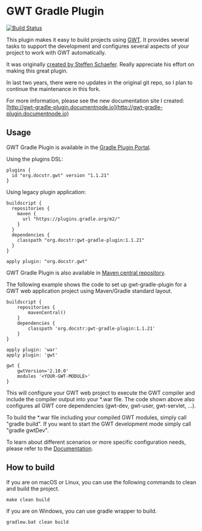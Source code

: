 ﻿# GWT Gradle Plugin

[![Build Status](https://travis-ci.org/jiakuan/gwt-gradle-plugin.svg?branch=master)](https://travis-ci.org/jiakuan/gwt-gradle-plugin)

This plugin makes it easy to build projects using [GWT](http://www.gwtproject.org/). It provides several tasks to support the development and configures several aspects of your project to work with GWT automatically.

It was originally [created by Steffen Schaefer](https://github.com/steffenschaefer/gwt-gradle-plugin). Really appreciate his effort on making this great plugin.

In last two years, there were no updates in the original git repo, so I plan to continue the maintenance in this fork.

For more information, please see the new documentation site I created: [http://gwt-gradle-plugin.documentnode.io](http://gwt-gradle-plugin.documentnode.io)

## Usage

GWT Gradle Plugin is available in the [Gradle Plugin Portal](https://plugins.gradle.org/plugin/org.docstr.gwt).

Using the plugins DSL:

```
plugins {
  id "org.docstr.gwt" version "1.1.21"
}
```

Using legacy plugin application:

```
buildscript {
  repositories {
    maven {
      url "https://plugins.gradle.org/m2/"
    }
  }
  dependencies {
    classpath "org.docstr:gwt-gradle-plugin:1.1.21"
  }
}

apply plugin: "org.docstr.gwt"
```

GWT Gradle Plugin is also available in [Maven central repository](http://search.maven.org/#search%7Cga%7C1%7Cg%3A%22org.docstr%22AND%20a%3A%22gwt-gradle-plugin%22).

The following example shows the code to set up gwt-gradle-plugin for a GWT web application project using Maven/Gradle standard layout.

    buildscript {
        repositories {
            mavenCentral()
        }
        dependencies {
            classpath 'org.docstr:gwt-gradle-plugin:1.1.21'
        }
    }

    apply plugin: 'war'
    apply plugin: 'gwt'

    gwt {
        gwtVersion='2.10.0'
        modules '<YOUR-GWT-MODULE>'
    }

This will configure your GWT web project to execute the GWT compiler and include the compiler output into your *.war file. The code shown above also configures all GWT core dependencies (gwt-dev, gwt-user, gwt-servlet, ...).

To build the *.war file including your compiled GWT modules, simply call "gradle build".
If you want to start the GWT development mode simply call "gradle gwtDev".

To learn about different scenarios or more specific configuration needs, please refer to the [Documentation](http://gwt-gradle-plugin.documentnode.io).

## How to build

If you are on macOS or Linux, you can use the following commands to clean and build the project.

```
make clean build
```

If you are on Windows, you can use gradle wrapper to build.

```
gradlew.bat clean build
```
